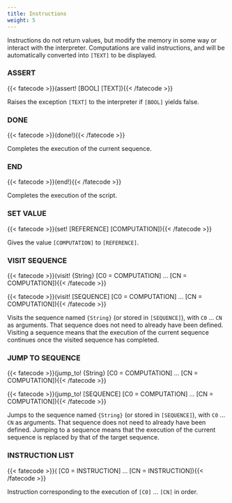 ```yaml
---
title: Instructions
weight: 5
---
```

Instructions do not return values, but modify the memory in some way or
interact with the interpreter. Computations are valid instructions, and will be
automatically converted into `[TEXT]` to be displayed.

### ASSERT
{{< fatecode >}}(assert! [BOOL] [TEXT]){{< /fatecode >}}

Raises the exception `[TEXT]` to the interpreter if `[BOOL]` yields
false.

### DONE
{{< fatecode >}}(done!){{< /fatecode >}}

Completes the execution of the current sequence.

### END
{{< fatecode >}}(end!){{< /fatecode >}}

Completes the execution of the script.

### SET VALUE
{{< fatecode >}}(set! [REFERENCE] [COMPUTATION]){{< /fatecode >}}

Gives the value `[COMPUTATION]` to `[REFERENCE]`.

### VISIT SEQUENCE
{{< fatecode >}}(visit! {String} [C0 = COMPUTATION] ... [CN = COMPUTATION]){{< /fatecode >}}

{{< fatecode >}}(visit! [SEQUENCE] [C0 = COMPUTATION] ... [CN = COMPUTATION]){{< /fatecode >}}

Visits the sequence named `{String}` (or stored in `[SEQUENCE]`), with `C0` ...
`CN` as arguments. That sequence does not need to already have been defined.
Visiting a sequence means that the execution of the current sequence continues
once the visited sequence has completed.

### JUMP TO SEQUENCE
{{< fatecode >}}(jump_to! {String} [C0 = COMPUTATION] ... [CN = COMPUTATION]){{< /fatecode >}}

{{< fatecode >}}(jump_to! [SEQUENCE] [C0 = COMPUTATION] ... [CN = COMPUTATION]){{< /fatecode >}}

Jumps to the sequence named `{String}` (or stored in `[SEQUENCE]`), with `C0`
... `CN` as arguments. That sequence does not need to already have been
defined. Jumping to a sequence means that the execution of the current sequence
is replaced by that of the target sequence.

### INSTRUCTION LIST
{{< fatecode >}}( [C0 = INSTRUCTION] ... [CN = INSTRUCTION]){{< /fatecode >}}

Instruction corresponding to the execution of `[C0]` ... `[CN]` in order.
